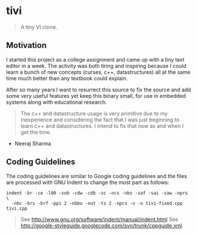 tivi
======

> A tiny VI clone.

Motivation
------------

I started this project as a college assignment and came up with a tiny text
editor in a week. The activity was both tiring and inspiring because I could
learn a bunch of new concepts (curses, c++, datastructures) all at the same time
much better than any textbook could explain.

After so many years I want to resurrect this source to fix the source and
add some very useful features yet keep this binary small, for use in embedded
systems along with educational research.


> The c++ and datastructure usage is very primitive due to my inexperience and
> considering the fact that I was just beginning to learn c++ and
> datastructures. I intend to fix that now as and when I get the time.


- Neeraj Sharma

Coding Guidelines
-------------------


The coding guidelines are similar to Google coding guidelines and the files are
processed with GNU Indent to change the most part as follows:

    indent -br -ce -l80 -sob -cdw -cdb -sc -ncs -nbs -saf -sai -saw -nprs \
      -nbc -brs -brf -ppi 2 -nbbo -nut -ts 2 -npcs -v -o tivi-fixed.cpp tivi.cpp

> See http://www.gnu.org/software/indent/manual/indent.html
> See http://google-styleguide.googlecode.com/svn/trunk/cppguide.xml
